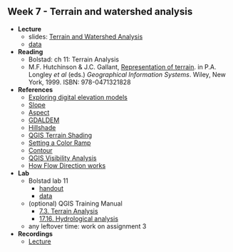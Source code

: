 ## Week 7 - Terrain and watershed analysis

-   **Lecture**
    -   slides: [Terrain and Watershed Analysis](ESM263_Week7.pdf)
    -   [data](terrain.zip)
-   **Reading**
    -   Bolstad: ch 11: Terrain Analysis
    -   M.F. Hutchinson & J.C. Gallant, [Representation of terrain](Representation_of_terrain.pdf). in P.A. Longley *et al* (eds.) *Geographical Information Systems*. Wiley, New York, 1999. ISBN: 978-0471321828
- **References**
    - [Exploring digital elevation models](https://desktop.arcgis.com/en/arcmap/latest/tools/spatial-analyst-toolbox/exploring-digital-elevation-models.htm)
    - [Slope](https://docs.qgis.org/3.22/en/docs/user_manual/processing_algs/qgis/rasterterrainanalysis.html#slope)
    - [Aspect](https://docs.qgis.org/3.22/en/docs/user_manual/processing_algs/qgis/rasterterrainanalysis.html#aspect)
    - [GDALDEM](https://gdal.org/programs/gdaldem.html)
    - [Hillshade](https://docs.qgis.org/3.22/en/docs/user_manual/processing_algs/qgis/rasterterrainanalysis.html#hillshade)
    - [QGIS Terrain Shading](https://landscapearchaeology.org/qgis-terrain-shading/)
    - [Setting a Color Ramp](https://docs.qgis.org/3.22/en/docs/user_manual/style_library/style_manager.html#setting-a-color-ramp)
    - [Contour](https://docs.qgis.org/3.22/en/docs/user_manual/processing_algs/gdal/rasterextraction.html#contour)
    - [QGIS Visibility Analysis](https://landscapearchaeology.org/qgis-visibility-analysis/)
    - [How Flow Direction works](https://desktop.arcgis.com/en/arcmap/latest/tools/spatial-analyst-toolbox/how-flow-direction-works.htm)
-   **Lab**
    -   Bolstad lab 11
        - [handout](Bolstad_L11/Bolstad_L11.pdf)
        - [data](Bolstad_L11/Bolstad_L11.zip)
    -   (optional) QGIS Training Manual
        - [7.3. Terrain Analysis](https://docs.qgis.org/3.22/en/docs/training_manual/rasters/terrain_analysis.html)
        - [17.16. Hydrological analysis](https://docs.qgis.org/3.22/en/docs/training_manual/processing/hydro.html)
    -   any leftover time: work on assignment 3
-   **Recordings**
    - [Lecture](https://ucsb.box.com/s/u3tqryjgs4r9feuj3qk87okj9j8ku2x4)
    
    


